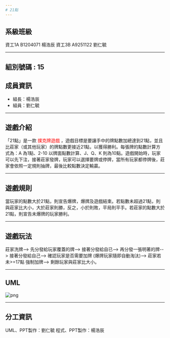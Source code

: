 ```yaml
---
# 21點
---
```

## 系級班級

資工1A B1204071 楊浩辰
資工3B A9251122 劉仁毓

---

## 組別號碼 : 15



## 成員資訊

- 組長：楊浩辰
- 組員：劉仁毓

---

##  遊戲介紹
「21點」是一款 <font color = #FF0000>撲克牌遊戲</font> ，遊戲目標是要讓手中的牌點數加總達到21點，並且比莊家（或其他玩家）的牌點數更接近21點，以獲得勝利。每張牌的點數計算方式為：A 為1點、2-10 以牌面點數計算、J、Q、K 則為10點。遊戲開始時，玩家可以先下注，接著莊家發牌，玩家可以選擇要牌或停牌，當所有玩家都停牌後，莊家會依照一定規則抽牌，最後比較點數決定輸贏。

---

## 遊戲規則
當玩家的點數大於21點，則宣告爆牌，爆牌及遊戲結束。若點數未超過21點，則與莊家比大小，大於莊家則勝，反之，小於則敗，平局則平手。若莊家的點數大於21點，則宣告未爆牌的玩家勝利。

---

## 遊戲玩法
莊家洗牌-->
先分發給玩家覆蓋的牌-->
接著分發給自已-->
再分發一張明著的牌-->
接著分發給自己-->
確認玩家是否需要加牌 (爆牌玩家隨即自動淘汰)-->
莊家若未>=17點 強制加牌-->
剩餘玩家與莊家比大小。

---

## UML

![png](https://user-images.githubusercontent.com/126649276/232836584-9260b206-50a0-48de-954a-a5a9ffcc768d.png)

---
## 分工資訊
UML、PPT製作：劉仁毓
程式、PPT製作：楊浩辰
